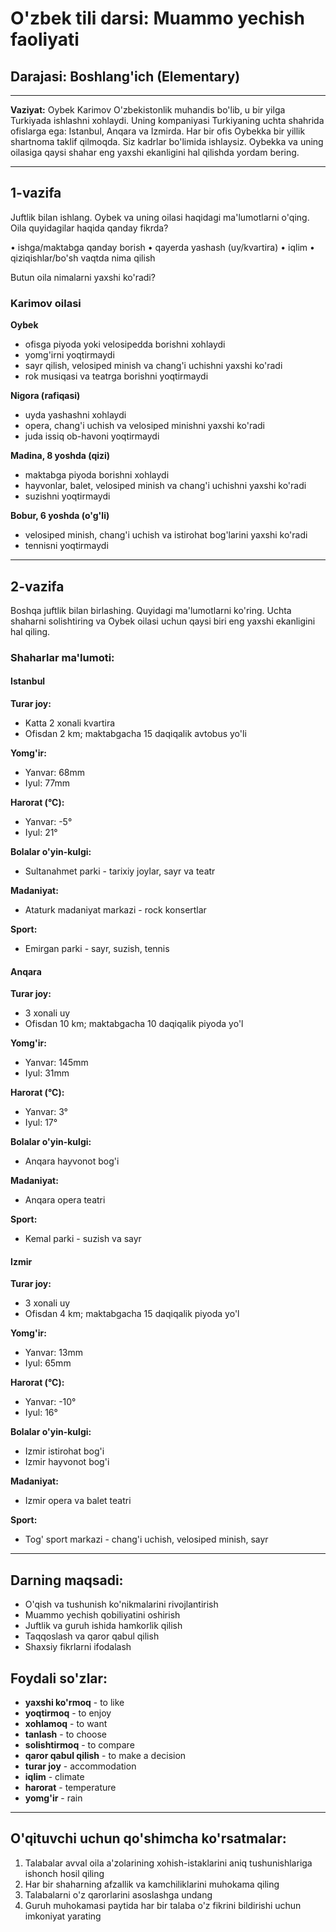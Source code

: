 # O'zbek tili darsi: Muammo yechish faoliyati
## Darajasi: Boshlang'ich (Elementary)

---

**Vaziyat:** Oybek Karimov O'zbekistonlik muhandis bo'lib, u bir yilga Turkiyada ishlashni xohlaydi. Uning kompaniyasi Turkiyaning uchta shahrida ofislarga ega: Istanbul, Anqara va Izmirda. Har bir ofis Oybekka bir yillik shartnoma taklif qilmoqda. Siz kadrlar bo'limida ishlaysiz. Oybekka va uning oilasiga qaysi shahar eng yaxshi ekanligini hal qilishda yordam bering.

---

## 1-vazifa

Juftlik bilan ishlang. Oybek va uning oilasi haqidagi ma'lumotlarni o'qing. Oila quyidagilar haqida qanday fikrda?

• ishga/maktabga qanday borish
• qayerda yashash (uy/kvartira)
• iqlim
• qiziqishlar/bo'sh vaqtda nima qilish

Butun oila nimalarni yaxshi ko'radi?

### Karimov oilasi

**Oybek**
- ofisga piyoda yoki velosipedda borishni xohlaydi
- yomg'irni yoqtirmaydi
- sayr qilish, velosiped minish va chang'i uchishni yaxshi ko'radi
- rok musiqasi va teatrga borishni yoqtirmaydi

**Nigora (rafiqasi)**
- uyda yashashni xohlaydi
- opera, chang'i uchish va velosiped minishni yaxshi ko'radi
- juda issiq ob-havoni yoqtirmaydi

**Madina, 8 yoshda (qizi)**
- maktabga piyoda borishni xohlaydi
- hayvonlar, balet, velosiped minish va chang'i uchishni yaxshi ko'radi
- suzishni yoqtirmaydi

**Bobur, 6 yoshda (o'g'li)**
- velosiped minish, chang'i uchish va istirohat bog'larini yaxshi ko'radi
- tennisni yoqtirmaydi

---

## 2-vazifa

Boshqa juftlik bilan birlashing. Quyidagi ma'lumotlarni ko'ring. Uchta shaharni solishtiring va Oybek oilasi uchun qaysi biri eng yaxshi ekanligini hal qiling.

### Shaharlar ma'lumoti:

#### **Istanbul**
**Turar joy:**
- Katta 2 xonali kvartira
- Ofisdan 2 km; maktabgacha 15 daqiqalik avtobus yo'li

**Yomg'ir:**
- Yanvar: 68mm
- Iyul: 77mm

**Harorat (°C):**
- Yanvar: -5°
- Iyul: 21°

**Bolalar o'yin-kulgi:**
- Sultanahmet parki - tarixiy joylar, sayr va teatr

**Madaniyat:**
- Ataturk madaniyat markazi - rock konsertlar

**Sport:**
- Emirgan parki - sayr, suzish, tennis

#### **Anqara**
**Turar joy:**
- 3 xonali uy
- Ofisdan 10 km; maktabgacha 10 daqiqalik piyoda yo'l

**Yomg'ir:**
- Yanvar: 145mm
- Iyul: 31mm

**Harorat (°C):**
- Yanvar: 3°
- Iyul: 17°

**Bolalar o'yin-kulgi:**
- Anqara hayvonot bog'i

**Madaniyat:**
- Anqara opera teatri

**Sport:**
- Kemal parki - suzish va sayr

#### **Izmir**
**Turar joy:**
- 3 xonali uy
- Ofisdan 4 km; maktabgacha 15 daqiqalik piyoda yo'l

**Yomg'ir:**
- Yanvar: 13mm
- Iyul: 65mm

**Harorat (°C):**
- Yanvar: -10°
- Iyul: 16°

**Bolalar o'yin-kulgi:**
- Izmir istirohat bog'i
- Izmir hayvonot bog'i

**Madaniyat:**
- Izmir opera va balet teatri

**Sport:**
- Tog' sport markazi - chang'i uchish, velosiped minish, sayr

---

## Darning maqsadi:
- O'qish va tushunish ko'nikmalarini rivojlantirish
- Muammo yechish qobiliyatini oshirish
- Juftlik va guruh ishida hamkorlik qilish
- Taqqoslash va qaror qabul qilish
- Shaxsiy fikrlarni ifodalash

## Foydali so'zlar:
- **yaxshi ko'rmoq** - to like
- **yoqtirmoq** - to enjoy
- **xohlamoq** - to want
- **tanlash** - to choose
- **solishtirmoq** - to compare
- **qaror qabul qilish** - to make a decision
- **turar joy** - accommodation
- **iqlim** - climate
- **harorat** - temperature
- **yomg'ir** - rain

---

## O'qituvchi uchun qo'shimcha ko'rsatmalar:
1. Talabalar avval oila a'zolarining xohish-istaklarini aniq tushunishlariga ishonch hosil qiling
2. Har bir shaharning afzallik va kamchiliklarini muhokama qiling
3. Talabalarni o'z qarorlarini asoslashga undang
4. Guruh muhokamasi paytida har bir talaba o'z fikrini bildirishi uchun imkoniyat yarating 